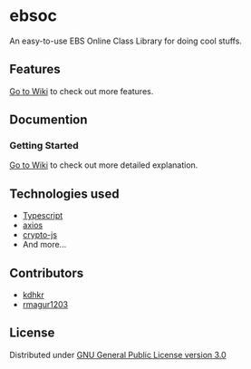 # ebsoc
An easy-to-use EBS Online Class Library for doing cool stuffs.

## Features
[Go to Wiki](https://github.com/kdhkr/ebsoc/wiki/Features) to check out more features.

## Documention
### Getting Started
[Go to Wiki](https://github.com/kdhkr/ebsoc/wiki/Installation) to check out more detailed explanation.

## Technologies used
- [Typescript](https://typescriptlang.org/)
- [axios](https://www.npmjs.com/package/axios)
- [crypto-js](https://www.npmjs.com/package/crypto-js)
- And more...

## Contributors
- [kdhkr](https://github.com/kdhkr)
- [rmagur1203](https://github.com/rmagur1203)

## License
Distributed under [GNU General Public License version 3.0](https://github.com/kdhkr/ebsoc/blob/main/LICENSE)